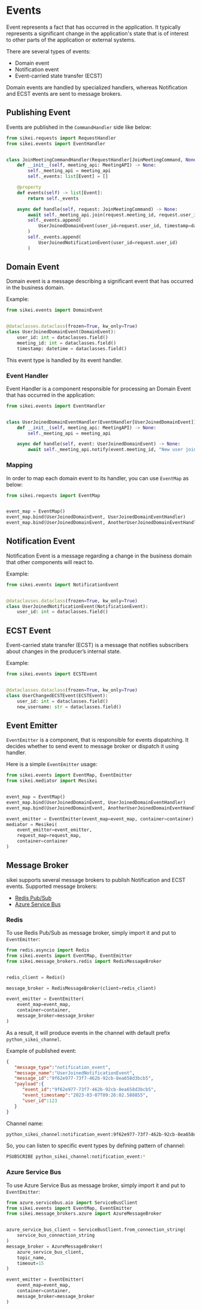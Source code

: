 # Events

Event represents a fact that has occurred in the application. It typically represents a significant change in the application's state that is of interest to other parts of the application or external systems.

There are several types of events:

- Domain event
- Notification event
- Event-carried state transfer (ECST)

Domain events are handled by specialized handlers, whereas Notification and ECST events are sent to message brokers.

## Publishing Event

Events are published in the `CommandHandler` side like below:

```python hl_lines="16-21"
from sikei.requests import RequestHandler
from sikei.events import EventHandler


class JoinMeetingCommandHandler(RequestHandler[JoinMeetingCommand, None]):
    def __init__(self, meeting_api: MeetingAPI) -> None:
        self._meeting_api = meeting_api
        self._events: list[Event] = []

    @property
    def events(self) -> list[Event]:
        return self._events

    async def handle(self, request: JoinMeetingCommand) -> None:
        await self._meeting_api.join(request.meeting_id, request.user_id)
        self._events.append(
            UserJoinedDomainEvent(user_id=request.user_id, timestamp=datetime.utcnow(), meeting_id=request.meeting_id)
        )
        self._events.append(
            UserJoinedNotificationEvent(user_id=request.user_id)
        )

```

## Domain Event

Domain event is a message describing a significant event that has occurred in the business domain.

Example:

```python
from sikei.events import DomainEvent


@dataclasses.dataclass(frozen=True, kw_only=True)
class UserJoinedDomainEvent(DomainEvent):
    user_id: int = dataclasses.field()
    meeting_id: int = dataclasses.field()
    timestamp: datetime = dataclasses.field()
```

This event type is handled by its event handler.

### Event Handler

Event Handler is a component responsible for processing an Domain Event that has occurred in the application:

```python
from sikei.events import EventHandler


class UserJoinedDomainEventHandler(EventHandler[UserJoinedDomainEvent]):
    def __init__(self, meeting_api: MeetingAPI) -> None:
        self._meeting_api = meeting_api

    async def handle(self, event: UserJoinedDomainEvent) -> None:
        await self._meeting_api.notify(event.meeting_id, "New user joined!")
```

### Mapping

In order to map each domain event to its handler, you can use `EventMap` as below:

```python
from sikei.requests import EventMap


event_map = EventMap()
event_map.bind(UserJoinedDomainEvent, UserJoinedDomainEventHandler)
event_map.bind(UserJoinedDomainEvent, AnotherUserJoinedDomainEventHandler)
```

## Notification Event

Notification Event is a message regarding a change in the business domain that other components will react to.

Example:

```python
from sikei.events import NotificationEvent


@dataclasses.dataclass(frozen=True, kw_only=True)
class UserJoinedNotificationEvent(NotificationEvent):
    user_id: int = dataclasses.field()
```

## ECST Event

Event-carried state transfer (ECST) is a message that notifies subscribers about changes in the producer’s internal state.

Example:

```python
from sikei.events import ECSTEvent


@dataclasses.dataclass(frozen=True, kw_only=True)
class UserChangedECSTEvent(ECSTEvent):
    user_id: int = dataclasses.field()
    new_username: str = dataclasses.field()
```

## Event Emitter

`EventEmitter` is a component, that is responsible for events dispatching. It decides whether to send event to message broker or dispatch it using handler.

Here is a simple `EventEmitter` usage:

```python
from sikei.events import EventMap, EventEmitter
from sikei.mediator import Mesikei


event_map = EventMap()
event_map.bind(UserJoinedDomainEvent, UserJoinedDomainEventHandler)
event_map.bind(UserJoinedDomainEvent, AnotherUserJoinedDomainEventHandler)

event_emitter = EventEmitter(event_map=event_map, container=container)
mediator = Mesikei(
    event_emitter=event_emitter,
    request_map=request_map,
    container=container
)

```

## Message Broker

sikei supports several message brokers to publish Notification and ECST events.
Supported message brokers:

- [Redis Pub/Sub](https://redis.io/docs/manual/pubsub/)
- [Azure Service Bus](https://learn.microsoft.com/en-us/azure/service-bus-messaging/service-bus-messaging-overview)

### Redis

To use Redis Pub/Sub as message broker, simply import it and put to `EventEmitter`:

```python
from redis.asyncio import Redis
from sikei.events import EventMap, EventEmitter
from sikei.message_brokers.redis import RedisMessageBroker


redis_client = Redis()

message_broker = RedisMessageBroker(client=redis_client)

event_emitter = EventEmitter(
    event_map=event_map, 
    container=container,
    message_broker=message_broker
)
```

As a result, it will produce events in the channel with default prefix `python_sikei_channel`.

Example of published event:

```json
{
   "message_type":"notification_event",
   "message_name":"UserJoinedNotificationEvent",
   "message_id":"9f62e977-73f7-462b-92cb-8ea658d3bcb5",
   "payload":{
      "event_id":"9f62e977-73f7-462b-92cb-8ea658d3bcb5",
      "event_timestamp":"2023-03-07T09:26:02.588855",
      "user_id":123
   }
}
```

Channel name:

```bash
python_sikei_channel:notification_event:9f62e977-73f7-462b-92cb-8ea658d3bcb5
```

So, you can listen to specific event types by defining pattern of channel:

```bash
PSUBSCRIBE python_sikei_channel:notification_event:*
```

### Azure Service Bus

To use Azure Service Bus as message broker, simply import it and put to `EventEmitter`:

```python
from azure.servicebus.aio import ServiceBusClient
from sikei.events import EventMap, EventEmitter
from sikei.message_brokers.azure import AzureMessageBroker


azure_service_bus_client = ServiceBusClient.from_connection_string(
    service_bus_connection_string
)
message_broker = AzureMessageBroker(
    azure_service_bus_client,
    topic_name,
    timeout=15
)

event_emitter = EventEmitter(
    event_map=event_map, 
    container=container,
    message_broker=message_broker
)
```
